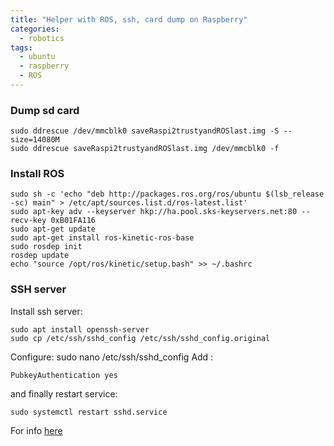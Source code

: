 ```yaml
---
title: "Helper with ROS, ssh, card dump on Raspberry"
categories:
  - robotics
tags:
  - ubuntu
  - raspberry
  - ROS
---
```


### Dump sd card
```
sudo ddrescue /dev/mmcblk0 saveRaspi2trustyandROSlast.img -S --size=14080M
sudo ddrescue saveRaspi2trustyandROSlast.img /dev/mmcblk0 -f
```

### Install ROS
```
sudo sh -c 'echo "deb http://packages.ros.org/ros/ubuntu $(lsb_release -sc) main" > /etc/apt/sources.list.d/ros-latest.list'
sudo apt-key adv --keyserver hkp://ha.pool.sks-keyservers.net:80 --recv-key 0xB01FA116
sudo apt-get update
sudo apt-get install ros-kinetic-ros-base
sudo rosdep init
rosdep update
echo "source /opt/ros/kinetic/setup.bash" >> ~/.bashrc
```

### SSH server
Install ssh server:
```
sudo apt install openssh-server
sudo cp /etc/ssh/sshd_config /etc/ssh/sshd_config.original
```
Configure:
sudo nano /etc/ssh/sshd_config
Add :
```
PubkeyAuthentication yes
```
and finally restart service:
```
sudo systemctl restart sshd.service
```
For info [here](https://help.ubuntu.com/lts/serverguide/openssh-server.html)
